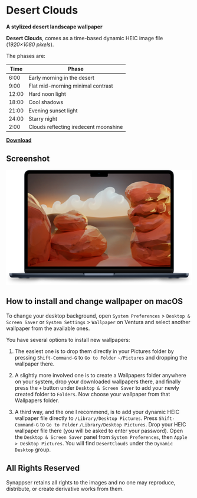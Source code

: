 # Desert Clouds

**A stylized desert landscape wallpaper**

**Desert Clouds**, comes as a time-based dynamic HEIC image file (*1920×1080 pixels*).

The phases are:

| Time  | Phase                                 |
| ----- | ------------------------------------- |
| 6:00  | Early morning in the desert           |
| 9:00  | Flat mid-morning minimal contrast     |
| 12:00 | Hard noon light                       |
| 18:00 | Cool shadows                          |
| 21:00 | Evening sunset light                  |
| 24:00 | Starry night                          |
| 2:00  | Clouds reflecting iredecent moonshine |

**[Download](https://github.com/synappser/DesertClouds/releases/download/v1.0/DesertClouds.heic?raw=true)**

## Screenshot

<img src="./DesertClouds.png?raw=true" width="526" />

## How to install and change wallpaper on macOS

To change your desktop background, open `System Preferences` > `Desktop & Screen Saver`  or `System Settings` > `Wallpaper` on Ventura and select another wallpaper from the available ones.

You have several options to install new wallpapers:

1. The easiest one is to drop them directly in your Pictures folder by pressing `Shift-Command-G` to `Go to Folder` `~/Pictures` and dropping the wallpaper there.

2. A slightly more involved one is to create a Wallpapers folder anywhere on your system, drop your downloaded wallpapers there, and finally press the `+` button under `Desktop & Screen Saver` to add your newly created folder to `Folders`. Now choose your wallpaper from that Wallpapers folder.

3. A third way, and the one I recommend, is to add your dynamic HEIC wallpaper file directly to `/Library/Desktop Pictures`. Press `Shift-Command-G` to `Go to Folder` `/Library/Desktop Pictures`. Drop your HEIC wallpaper file there (you will be asked to enter your password). Open the `Desktop & Screen Saver` panel from `System Preferences`, then `Apple > Desktop Pictures`. You will find `DesertClouds` under the `Dynamic Desktop` group.

## All Rights Reserved

Synappser retains all rights to the images and no one may reproduce, distribute, or create derivative works from them.
